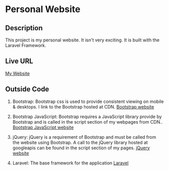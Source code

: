 # Personal Website

## Description

This project is my personal website. It isn't very exciting. It is built with the Laravel Framework.

## Live URL

[My Website](https://www.scotfavorite.com)

## Outside Code

1. Bootstrap: Bootstrap css is used to provide consistent viewing on mobile & desktops. I link to the Bootstrap hosted at CDN.
[Bootstrap website](http://getbootstrap.com)

2. Bootstrap JavaScript: Bootstrap requires a JavaScript library provide by Bootstrap  and is called in the script section of my webpages from CDN..
[Bootstrap JavaScript website](http://getbootstrap.com/javascript/)

3. jQuery: jQuery is a requirement of Bootstrap and must be called from the website using Bootstrap. A call to the jQuery library hosted at googleapis can be found in the script section of my pages.
[jQuery website](http://jquery.com)

4. Laravel: The base framework for the application
[Laravel](https://laravel.com)

